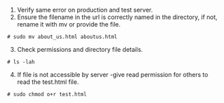 
1. Verify same error on production and test server.
2. Ensure the filename in the url is correctly named in the directory, if not, rename it with mv or provide the file.
```
# sudo mv about_us.html aboutus.html
```
3. Check permissions and directory file details.
```
# ls -lah
```
4. If file is not accessible by server -give read permission for others to read the test.html file.
```
# sudo chmod o+r test.html
```
